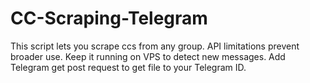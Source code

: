 # CC-Scraping-Telegram
This script lets you scrape ccs from any group. API limitations prevent broader use. Keep it running on VPS to detect new messages. Add Telegram get post request to get file to your Telegram ID.
